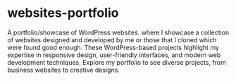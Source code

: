 # websites-portfolio
A portfolio/showcase of WordPress websites. where I showcase a collection of websites designed and developed by me or those that I cloned which were found good enough. These WordPress-based projects highlight my expertise in responsive design, user-friendly interfaces, and modern web development techniques. Explore my portfolio to see diverse projects, from business websites to creative designs.
